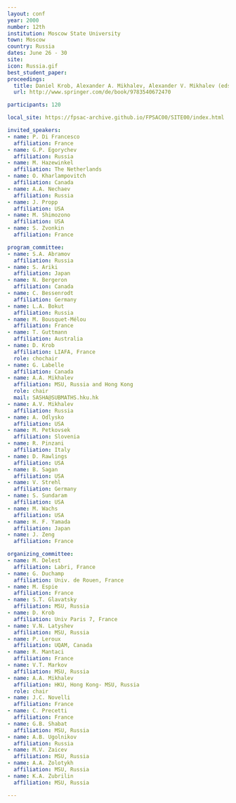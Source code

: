 ```yaml
---
layout: conf
year: 2000
number: 12th
institution: Moscow State University
town: Moscow
country: Russia
dates: June 26 - 30
site: 
icon: Russia.gif
best_student_paper:
proceedings:
  title: Daniel Krob, Alexander A. Mikhalev, Alexander V. Mikhalev (eds.); Springer-Verlag Berlin Heidelberg, 2000
  url: http://www.springer.com/de/book/9783540672470

participants: 120

local_site: https://fpsac-archive.github.io/FPSAC00/SITE00/index.html

invited_speakers:
- name: P. Di Francesco
  affiliation: France
- name: G.P. Egorychev
  affiliation: Russia
- name: M. Hazewinkel
  affiliation: The Netherlands
- name: O. Kharlampovitch
  affiliation: Canada
- name: A.A. Nechaev
  affiliation: Russia
- name: J. Propp
  affiliation: USA
- name: M. Shimozono
  affiliation: USA
- name: S. Zvonkin
  affiliation: France

program_committee:
- name: S.A. Abramov
  affiliation: Russia
- name: S. Ariki
  affiliation: Japan
- name: N. Bergeron
  affiliation: Canada
- name: C. Bessenrodt
  affiliation: Germany
- name: L.A. Bokut
  affiliation: Russia
- name: M. Bousquet-Mélou
  affiliation: France
- name: T. Guttmann
  affiliation: Australia
- name: D. Krob
  affiliation: LIAFA, France
  role: chochair
- name: G. Labelle
  affiliation: Canada
- name: A.A. Mikhalev
  affiliation: MSU, Russia and Hong Kong
  role: chair
  mail: SASHA@SUBMATHS.hku.hk
- name: A.V. Mikhalev
  affiliation: Russia
- name: A. Odlysko
  affiliation: USA
- name: M. Petkovsek
  affiliation: Slovenia
- name: R. Pinzani
  affiliation: Italy
- name: D. Rawlings
  affiliation: USA
- name: B. Sagan
  affiliation: USA
- name: V. Strehl
  affiliation: Germany
- name: S. Sundaram
  affiliation: USA
- name: M. Wachs
  affiliation: USA
- name: H. F. Yamada
  affiliation: Japan
- name: J. Zeng
  affiliation: France

organizing_committee:
- name: M. Delest
  affiliation: Labri, France
- name: G. Duchamp
  affiliation: Univ. de Rouen, France
- name: M. Espie
  affiliation: France
- name: S.T. Glavatsky
  affiliation: MSU, Russia
- name: D. Krob
  affiliation: Univ Paris 7, France
- name: V.N. Latyshev
  affiliation: MSU, Russia
- name: P. Leroux
  affiliation: UQAM, Canada
- name: R. Mantaci
  affiliation: France
- name: V.T. Markov
  affiliation: MSU, Russia
- name: A.A. Mikhalev
  affiliation: HKU, Hong Kong- MSU, Russia
  role: chair
- name: J.C. Novelli
  affiliation: France
- name: C. Precetti
  affiliation: France
- name: G.B. Shabat
  affiliation: MSU, Russia
- name: A.B. Ugolnikov
  affiliation: Russia
- name: M.V. Zaicev
  affiliation: MSU, Russia
- name: A.A. Zolotykh
  affiliation: MSU, Russia
- name: K.A. Zubrilin
  affiliation: MSU, Russia

---
```

